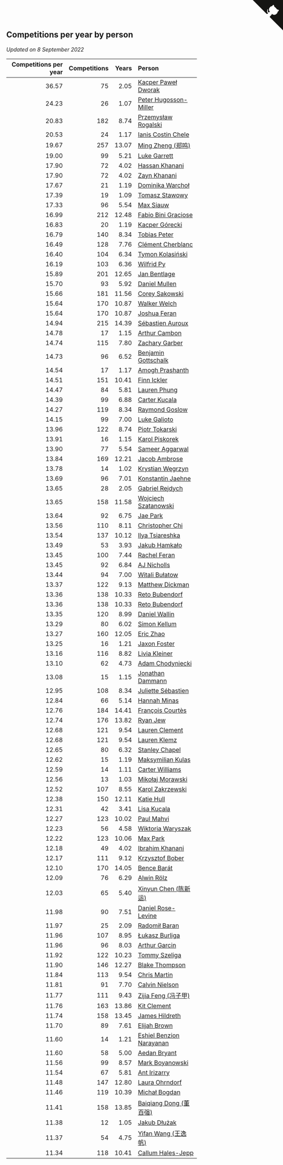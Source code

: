 ## Competitions per year by person

*Updated on  8 September 2022*

| Competitions per year | Competitions | Years | Person |
| ---: | ---: | ---: | :--- |
| 36.57 | 75 | 2.05 | [Kacper Paweł Dworak](https://www.worldcubeassociation.org/persons/2020DWOR01) |
| 24.23 | 26 | 1.07 | [Peter Hugosson-Miller](https://www.worldcubeassociation.org/persons/2021HUGO01) |
| 20.83 | 182 | 8.74 | [Przemysław Rogalski](https://www.worldcubeassociation.org/persons/2013ROGA02) |
| 20.53 | 24 | 1.17 | [Ianis Costin Chele](https://www.worldcubeassociation.org/persons/2021CHEL01) |
| 19.67 | 257 | 13.07 | [Ming Zheng (郑鸣)](https://www.worldcubeassociation.org/persons/2009ZHEN11) |
| 19.00 | 99 | 5.21 | [Luke Garrett](https://www.worldcubeassociation.org/persons/2017GARR05) |
| 17.90 | 72 | 4.02 | [Hassan Khanani](https://www.worldcubeassociation.org/persons/2018KHAN26) |
| 17.90 | 72 | 4.02 | [Zayn Khanani](https://www.worldcubeassociation.org/persons/2018KHAN28) |
| 17.67 | 21 | 1.19 | [Dominika Warchoł](https://www.worldcubeassociation.org/persons/2021WARC01) |
| 17.39 | 19 | 1.09 | [Tomasz Stawowy](https://www.worldcubeassociation.org/persons/2021STAW01) |
| 17.33 | 96 | 5.54 | [Max Siauw](https://www.worldcubeassociation.org/persons/2017SIAU02) |
| 16.99 | 212 | 12.48 | [Fabio Bini Graciose](https://www.worldcubeassociation.org/persons/2010GRAC02) |
| 16.83 | 20 | 1.19 | [Kacper Górecki](https://www.worldcubeassociation.org/persons/2021GORE01) |
| 16.79 | 140 | 8.34 | [Tobias Peter](https://www.worldcubeassociation.org/persons/2014PETE03) |
| 16.49 | 128 | 7.76 | [Clément Cherblanc](https://www.worldcubeassociation.org/persons/2014CHER05) |
| 16.40 | 104 | 6.34 | [Tymon Kolasiński](https://www.worldcubeassociation.org/persons/2016KOLA02) |
| 16.19 | 103 | 6.36 | [Wilfrid Py](https://www.worldcubeassociation.org/persons/2016PYWI01) |
| 15.89 | 201 | 12.65 | [Jan Bentlage](https://www.worldcubeassociation.org/persons/2010BENT01) |
| 15.70 | 93 | 5.92 | [Daniel Mullen](https://www.worldcubeassociation.org/persons/2016MULL04) |
| 15.66 | 181 | 11.56 | [Corey Sakowski](https://www.worldcubeassociation.org/persons/2011SAKO01) |
| 15.64 | 170 | 10.87 | [Walker Welch](https://www.worldcubeassociation.org/persons/2011WELC01) |
| 15.64 | 170 | 10.87 | [Joshua Feran](https://www.worldcubeassociation.org/persons/2011FERA01) |
| 14.94 | 215 | 14.39 | [Sébastien Auroux](https://www.worldcubeassociation.org/persons/2008AURO01) |
| 14.78 | 17 | 1.15 | [Arthur Cambon](https://www.worldcubeassociation.org/persons/2021CAMB01) |
| 14.74 | 115 | 7.80 | [Zachary Garber](https://www.worldcubeassociation.org/persons/2014GARB01) |
| 14.73 | 96 | 6.52 | [Benjamin Gottschalk](https://www.worldcubeassociation.org/persons/2016GOTT01) |
| 14.54 | 17 | 1.17 | [Amogh Prashanth](https://www.worldcubeassociation.org/persons/2021PRAS01) |
| 14.51 | 151 | 10.41 | [Finn Ickler](https://www.worldcubeassociation.org/persons/2012ICKL01) |
| 14.47 | 84 | 5.81 | [Lauren Phung](https://www.worldcubeassociation.org/persons/2016PHUN02) |
| 14.39 | 99 | 6.88 | [Carter Kucala](https://www.worldcubeassociation.org/persons/2015KUCA01) |
| 14.27 | 119 | 8.34 | [Raymond Goslow](https://www.worldcubeassociation.org/persons/2014GOSL01) |
| 14.15 | 99 | 7.00 | [Luke Galioto](https://www.worldcubeassociation.org/persons/2015GALI02) |
| 13.96 | 122 | 8.74 | [Piotr Tokarski](https://www.worldcubeassociation.org/persons/2013TOKA01) |
| 13.91 | 16 | 1.15 | [Karol Piskorek](https://www.worldcubeassociation.org/persons/2021PISK01) |
| 13.90 | 77 | 5.54 | [Sameer Aggarwal](https://www.worldcubeassociation.org/persons/2017AGGA01) |
| 13.84 | 169 | 12.21 | [Jacob Ambrose](https://www.worldcubeassociation.org/persons/2010AMBR01) |
| 13.78 | 14 | 1.02 | [Krystian Węgrzyn](https://www.worldcubeassociation.org/persons/2021WEGR01) |
| 13.69 | 96 | 7.01 | [Konstantin Jaehne](https://www.worldcubeassociation.org/persons/2015JAEH01) |
| 13.65 | 28 | 2.05 | [Gabriel Rejdych](https://www.worldcubeassociation.org/persons/2020REJD01) |
| 13.65 | 158 | 11.58 | [Wojciech Szatanowski](https://www.worldcubeassociation.org/persons/2011SZAT01) |
| 13.64 | 92 | 6.75 | [Jae Park](https://www.worldcubeassociation.org/persons/2015PARK24) |
| 13.56 | 110 | 8.11 | [Christopher Chi](https://www.worldcubeassociation.org/persons/2014CHIC01) |
| 13.54 | 137 | 10.12 | [Ilya Tsiareshka](https://www.worldcubeassociation.org/persons/2012TERE01) |
| 13.49 | 53 | 3.93 | [Jakub Hamkało](https://www.worldcubeassociation.org/persons/2018HAMK01) |
| 13.45 | 100 | 7.44 | [Rachel Feran](https://www.worldcubeassociation.org/persons/2015FERA01) |
| 13.45 | 92 | 6.84 | [AJ Nicholls](https://www.worldcubeassociation.org/persons/2015NICH04) |
| 13.44 | 94 | 7.00 | [Witali Bułatow](https://www.worldcubeassociation.org/persons/2015BUAT01) |
| 13.37 | 122 | 9.13 | [Matthew Dickman](https://www.worldcubeassociation.org/persons/2013DICK01) |
| 13.36 | 138 | 10.33 | [Reto Bubendorf](https://www.worldcubeassociation.org/persons/2012BUBE01) |
| 13.36 | 138 | 10.33 | [Reto Bubendorf](https://www.worldcubeassociation.org/persons/2012BUBE01) |
| 13.35 | 120 | 8.99 | [Daniel Wallin](https://www.worldcubeassociation.org/persons/2013WALL03) |
| 13.29 | 80 | 6.02 | [Simon Kellum](https://www.worldcubeassociation.org/persons/2016KELL12) |
| 13.27 | 160 | 12.05 | [Eric Zhao](https://www.worldcubeassociation.org/persons/2010ZHAO19) |
| 13.25 | 16 | 1.21 | [Jaxon Foster](https://www.worldcubeassociation.org/persons/2021FOST01) |
| 13.16 | 116 | 8.82 | [Livia Kleiner](https://www.worldcubeassociation.org/persons/2013KLEI03) |
| 13.10 | 62 | 4.73 | [Adam Chodyniecki](https://www.worldcubeassociation.org/persons/2017CHOD02) |
| 13.08 | 15 | 1.15 | [Jonathan Dammann](https://www.worldcubeassociation.org/persons/2021DAMM01) |
| 12.95 | 108 | 8.34 | [Juliette Sébastien](https://www.worldcubeassociation.org/persons/2014SEBA01) |
| 12.84 | 66 | 5.14 | [Hannah Minas](https://www.worldcubeassociation.org/persons/2017MINA04) |
| 12.76 | 184 | 14.41 | [François Courtès](https://www.worldcubeassociation.org/persons/2008COUR01) |
| 12.74 | 176 | 13.82 | [Ryan Jew](https://www.worldcubeassociation.org/persons/2008JEWR01) |
| 12.68 | 121 | 9.54 | [Lauren Clement](https://www.worldcubeassociation.org/persons/2013KLEM01) |
| 12.68 | 121 | 9.54 | [Lauren Klemz](https://www.worldcubeassociation.org/persons/2013KLEM01) |
| 12.65 | 80 | 6.32 | [Stanley Chapel](https://www.worldcubeassociation.org/persons/2016CHAP04) |
| 12.62 | 15 | 1.19 | [Maksymilian Kulas](https://www.worldcubeassociation.org/persons/2021KULA02) |
| 12.59 | 14 | 1.11 | [Carter Williams](https://www.worldcubeassociation.org/persons/2021WILL06) |
| 12.56 | 13 | 1.03 | [Mikołaj Morawski](https://www.worldcubeassociation.org/persons/2021MORA01) |
| 12.52 | 107 | 8.55 | [Karol Zakrzewski](https://www.worldcubeassociation.org/persons/2014ZAKR01) |
| 12.38 | 150 | 12.11 | [Katie Hull](https://www.worldcubeassociation.org/persons/2010HULL01) |
| 12.31 | 42 | 3.41 | [Lisa Kucala](https://www.worldcubeassociation.org/persons/2019KUCA01) |
| 12.27 | 123 | 10.02 | [Paul Mahvi](https://www.worldcubeassociation.org/persons/2012MAHV01) |
| 12.23 | 56 | 4.58 | [Wiktoria Waryszak](https://www.worldcubeassociation.org/persons/2018WARY01) |
| 12.22 | 123 | 10.06 | [Max Park](https://www.worldcubeassociation.org/persons/2012PARK03) |
| 12.18 | 49 | 4.02 | [Ibrahim Khanani](https://www.worldcubeassociation.org/persons/2018KHAN27) |
| 12.17 | 111 | 9.12 | [Krzysztof Bober](https://www.worldcubeassociation.org/persons/2013BOBE01) |
| 12.10 | 170 | 14.05 | [Bence Barát](https://www.worldcubeassociation.org/persons/2008BARA01) |
| 12.09 | 76 | 6.29 | [Alwin Rölz](https://www.worldcubeassociation.org/persons/2016ROLZ01) |
| 12.03 | 65 | 5.40 | [Xinyun Chen (陈新运)](https://www.worldcubeassociation.org/persons/2017CHEN36) |
| 11.98 | 90 | 7.51 | [Daniel Rose-Levine](https://www.worldcubeassociation.org/persons/2015ROSE01) |
| 11.97 | 25 | 2.09 | [Radomił Baran](https://www.worldcubeassociation.org/persons/2020BARA02) |
| 11.96 | 107 | 8.95 | [Łukasz Burliga](https://www.worldcubeassociation.org/persons/2013BURL01) |
| 11.96 | 96 | 8.03 | [Arthur Garcin](https://www.worldcubeassociation.org/persons/2014GARC27) |
| 11.92 | 122 | 10.23 | [Tommy Szeliga](https://www.worldcubeassociation.org/persons/2012SZEL01) |
| 11.90 | 146 | 12.27 | [Blake Thompson](https://www.worldcubeassociation.org/persons/2010THOM03) |
| 11.84 | 113 | 9.54 | [Chris Martin](https://www.worldcubeassociation.org/persons/2013MART03) |
| 11.81 | 91 | 7.70 | [Calvin Nielson](https://www.worldcubeassociation.org/persons/2014NIEL03) |
| 11.77 | 111 | 9.43 | [Zijia Feng (冯子甲)](https://www.worldcubeassociation.org/persons/2013FENG02) |
| 11.76 | 163 | 13.86 | [Kit Clement](https://www.worldcubeassociation.org/persons/2008CLEM01) |
| 11.74 | 158 | 13.45 | [James Hildreth](https://www.worldcubeassociation.org/persons/2009HILD01) |
| 11.70 | 89 | 7.61 | [Elijah Brown](https://www.worldcubeassociation.org/persons/2015BROW03) |
| 11.60 | 14 | 1.21 | [Eshiel Benzion Narayanan](https://www.worldcubeassociation.org/persons/2021NARA03) |
| 11.60 | 58 | 5.00 | [Aedan Bryant](https://www.worldcubeassociation.org/persons/2017BRYA06) |
| 11.56 | 99 | 8.57 | [Mark Boyanowski](https://www.worldcubeassociation.org/persons/2014BOYA01) |
| 11.54 | 67 | 5.81 | [Ant Irizarry](https://www.worldcubeassociation.org/persons/2016IRIZ02) |
| 11.48 | 147 | 12.80 | [Laura Ohrndorf](https://www.worldcubeassociation.org/persons/2009OHRN01) |
| 11.46 | 119 | 10.39 | [Michał Bogdan](https://www.worldcubeassociation.org/persons/2012BOGD01) |
| 11.41 | 158 | 13.85 | [Baiqiang Dong (董百强)](https://www.worldcubeassociation.org/persons/2008DONG06) |
| 11.38 | 12 | 1.05 | [Jakub Dłużak](https://www.worldcubeassociation.org/persons/2021DLUZ01) |
| 11.37 | 54 | 4.75 | [Yifan Wang (王逸帆)](https://www.worldcubeassociation.org/persons/2017WANY29) |
| 11.34 | 118 | 10.41 | [Callum Hales-Jepp](https://www.worldcubeassociation.org/persons/2012HALE01) |


<a href="https://github.com/JustinTimeCuber/wca_statistics" class="github-corner" aria-label="View source on Github"><svg width="80" height="80" viewBox="0 0 250 250" style="fill:#151513; color:#fff; position: absolute; top: 0; border: 0; right: 0;" aria-hidden="true"><path d="M0,0 L115,115 L130,115 L142,142 L250,250 L250,0 Z"></path><path d="M128.3,109.0 C113.8,99.7 119.0,89.6 119.0,89.6 C122.0,82.7 120.5,78.6 120.5,78.6 C119.2,72.0 123.4,76.3 123.4,76.3 C127.3,80.9 125.5,87.3 125.5,87.3 C122.9,97.6 130.6,101.9 134.4,103.2" fill="currentColor" style="transform-origin: 130px 106px;" class="octo-arm"></path><path d="M115.0,115.0 C114.9,115.1 118.7,116.5 119.8,115.4 L133.7,101.6 C136.9,99.2 139.9,98.4 142.2,98.6 C133.8,88.0 127.5,74.4 143.8,58.0 C148.5,53.4 154.0,51.2 159.7,51.0 C160.3,49.4 163.2,43.6 171.4,40.1 C171.4,40.1 176.1,42.5 178.8,56.2 C183.1,58.6 187.2,61.8 190.9,65.4 C194.5,69.0 197.7,73.2 200.1,77.6 C213.8,80.2 216.3,84.9 216.3,84.9 C212.7,93.1 206.9,96.0 205.4,96.6 C205.1,102.4 203.0,107.8 198.3,112.5 C181.9,128.9 168.3,122.5 157.7,114.1 C157.9,116.9 156.7,120.9 152.7,124.9 L141.0,136.5 C139.8,137.7 141.6,141.9 141.8,141.8 Z" fill="currentColor" class="octo-body"></path></svg></a><style>.github-corner:hover .octo-arm{animation:octocat-wave 560ms ease-in-out}@keyframes octocat-wave{0%,100%{transform:rotate(0)}20%,60%{transform:rotate(-25deg)}40%,80%{transform:rotate(10deg)}}@media (max-width:500px){.github-corner:hover .octo-arm{animation:none}.github-corner .octo-arm{animation:octocat-wave 560ms ease-in-out}}</style>
